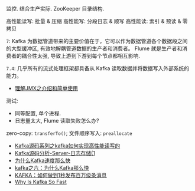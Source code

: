
监控.
结合生产实际.
ZooKeeper 目录结构.

高性能读写: 批量 & 压缩
高性能写: 分段日志 & 顺写
高性能读: 索引 & 预读 & 零拷贝

`7`: Kafka 为数据管道带来的主要价值在于，它可以作为数据管道各个数据段之间的大型缓冲区, 有效地解耦管道数据的生产者和消费者。
Flume 就是生产者和消费者的耦合性太强, 导致上游到下游到每个节点都相互影响.

`7.4`: 几乎所有的流式处理框架都具备从 Kafka 读取数据并将数据写入外部系统的能力。

- [理解JMX之介绍和简单使用](https://blog.csdn.net/lmy86263/article/details/71037316)

测试:
  - 同等配置, 单个进程.
  - 日志量太大, Flume 读取失败怎么办?

zero-copy: `transferTo()`;
文件顺序写入: `preallocate`
- [Kafka源码系列之kafka如何实现高性能读写的](https://cloud.tencent.com/developer/article/1032487)
- [Kafka源码分析-Server-日志存储(1](https://www.jianshu.com/p/107ea6311eae)
- [为什么Kafka速度那么快](https://www.cnblogs.com/binyue/p/10308754.html)
- [kafka之六：为什么Kafka那么快](https://www.cnblogs.com/duanxz/p/4705164.html)
- [KAFKA：如何做到1秒发布百万级条消息](http://rdc.hundsun.com/portal/article/709.html)
- [Why Is Kafka So Fast](http://searene.me/2017/07/09/Why-is-Kafka-so-fast/)
